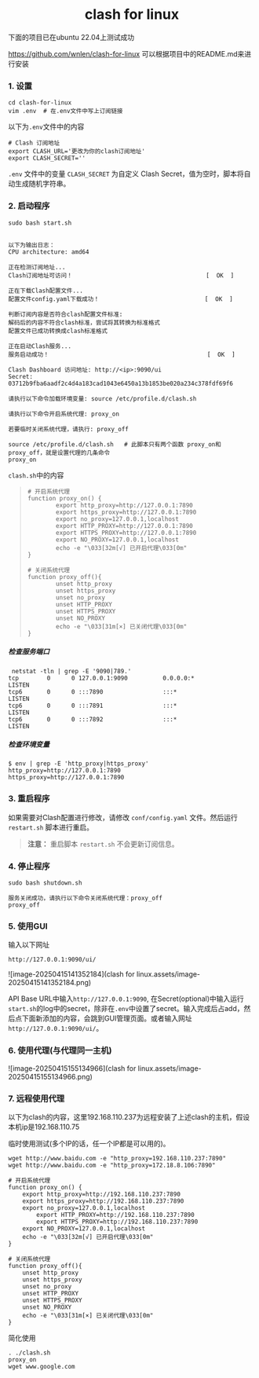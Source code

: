<h1 align="center">clash for linux</h1>



下面的项目已在ubuntu 22.04上测试成功



https://github.com/wnlen/clash-for-linux  可以根据项目中的README.md来进行安装



### 1. 设置

```shell
cd clash-for-linux
vim .env  # 在.env文件中写上订阅链接
```



以下为`.env`文件中的内容

```
# Clash 订阅地址
export CLASH_URL='更改为你的clash订阅地址'
export CLASH_SECRET=''
```



 `.env` 文件中的变量 `CLASH_SECRET` 为自定义 Clash Secret，值为空时，脚本将自动生成随机字符串。





### 2. 启动程序

```shell
sudo bash start.sh


以下为输出日志：
CPU architecture: amd64                                                                                                                                                       
                                                                                                                                                                              
正在检测订阅地址...                                                                                                                                                           
Clash订阅地址可访问！                                      [  OK  ]                                                                                                           
                                                                                                                                                                              
正在下载Clash配置文件...                                                                                                                                                      
配置文件config.yaml下载成功！                              [  OK  ]                    

判断订阅内容是否符合clash配置文件标准:
解码后的内容不符合clash标准，尝试将其转换为标准格式                                    
配置文件已成功转换成clash标准格式

正在启动Clash服务...                       
服务启动成功！                                             [  OK  ]                    

Clash Dashboard 访问地址: http://<ip>:9090/ui                                          
Secret: 03712b9fba6aadf2c4d4a183cad1043e6450a13b1853be020a234c378fdf69f6               

请执行以下命令加载环境变量: source /etc/profile.d/clash.sh                             

请执行以下命令开启系统代理: proxy_on

若要临时关闭系统代理，请执行: proxy_off
```



```shell
source /etc/profile.d/clash.sh   # 此脚本只有两个函数 proxy_on和proxy_off，就是设置代理的几条命令
proxy_on
```



`clash.sh`中的内容

> ```shell
> # 开启系统代理
> function proxy_on() {
>         export http_proxy=http://127.0.0.1:7890
>         export https_proxy=http://127.0.0.1:7890
>         export no_proxy=127.0.0.1,localhost
>         export HTTP_PROXY=http://127.0.0.1:7890
>         export HTTPS_PROXY=http://127.0.0.1:7890
>         export NO_PROXY=127.0.0.1,localhost
>         echo -e "\033[32m[√] 已开启代理\033[0m"
> }
> 
> # 关闭系统代理
> function proxy_off(){
>         unset http_proxy
>         unset https_proxy
>         unset no_proxy
>         unset HTTP_PROXY
>         unset HTTPS_PROXY
>         unset NO_PROXY
>         echo -e "\033[31m[×] 已关闭代理\033[0m"
> }
> ```



##### 检查服务端口

```shell
 netstat -tln | grep -E '9090|789.'
tcp        0      0 127.0.0.1:9090          0.0.0.0:*               LISTEN     
tcp6       0      0 :::7890                 :::*                    LISTEN     
tcp6       0      0 :::7891                 :::*                    LISTEN     
tcp6       0      0 :::7892                 :::*                    LISTEN
```





##### 检查环境变量

```shell
$ env | grep -E 'http_proxy|https_proxy'
http_proxy=http://127.0.0.1:7890
https_proxy=http://127.0.0.1:7890
```





### 3. 重启程序

如果需要对Clash配置进行修改，请修改 `conf/config.yaml` 文件。然后运行 `restart.sh` 脚本进行重启。

> **注意：** 重启脚本 `restart.sh` 不会更新订阅信息。



### 4. 停止程序

```shell
sudo bash shutdown.sh

服务关闭成功，请执行以下命令关闭系统代理：proxy_off
proxy_off
```



### 5. 使用GUI 

输入以下网址

```
http://127.0.0.1:9090/ui/
```

![image-20250415141352184](clash for linux.assets/image-20250415141352184.png)



API Base URL中输入`http://127.0.0.1:9090`, 在Secret(optional)中输入运行`start.sh`的log中的secret，除非在`.env`中设置了secret。输入完成后占add，然后点下面新添加的内容，会跳到GUI管理页面。或者输入网址`http://127.0.0.1:9090/ui/`。



### 6. 使用代理(与代理同一主机)

![image-20250415155134966](clash for linux.assets/image-20250415155134966.png)





### 7. 远程使用代理

以下为clash的内容，这里192.168.110.237为远程安装了上述clash的主机，假设本机ip是192.168.110.75



临时使用测试(多个IP的话，任一个IP都是可以用的)。

```
wget http://www.baidu.com -e "http_proxy=192.168.110.237:7890"
wget http://www.baidu.com -e "http_proxy=172.18.8.106:7890"
```





```shell
# 开启系统代理
function proxy_on() {
	export http_proxy=http://192.168.110.237:7890
	export https_proxy=http://192.168.110.237:7890
	export no_proxy=127.0.0.1,localhost
    	export HTTP_PROXY=http://192.168.110.237:7890
    	export HTTPS_PROXY=http://192.168.110.237:7890
 	export NO_PROXY=127.0.0.1,localhost
	echo -e "\033[32m[√] 已开启代理\033[0m"
}

# 关闭系统代理
function proxy_off(){
	unset http_proxy
	unset https_proxy
	unset no_proxy
  	unset HTTP_PROXY
	unset HTTPS_PROXY
	unset NO_PROXY
	echo -e "\033[31m[×] 已关闭代理\033[0m"
}
```



简化使用

```shell
. ./clash.sh
proxy_on
wget www.google.com 
```

